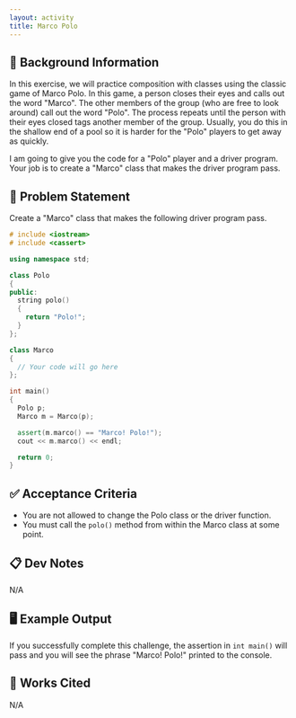 ```yaml
---
layout: activity
title: Marco Polo
---
```


## 🔖 Background Information

In this exercise, we will practice composition with classes using the classic game of Marco Polo. In this game, a person closes their eyes and calls out the word "Marco". The other members of the group (who are free to look around) call out the word "Polo". The process repeats until the person with their eyes closed tags another member of the group. Usually, you do this in the shallow end of a pool so it is harder for the "Polo" players to get away as quickly.

I am going to give you the code for a "Polo" player and a driver program. Your job is to create a "Marco" class that makes the driver program pass.

## 🎯 Problem Statement

Create a "Marco" class that makes the following driver program pass.

```cpp
# include <iostream>
# include <cassert>

using namespace std;

class Polo
{
public:
  string polo()
  {
    return "Polo!";
  }
};

class Marco
{
  // Your code will go here
};

int main()
{
  Polo p;
  Marco m = Marco(p);

  assert(m.marco() == "Marco! Polo!");
  cout << m.marco() << endl;

  return 0;
}
```

## ✅ Acceptance Criteria

* You are not allowed to change the Polo class or the driver function.
* You must call the `polo()` method from within the Marco class at some point.

## 📋 Dev Notes

N/A

## 🖥️ Example Output

If you successfully complete this challenge, the assertion in `int main()` will pass and you will see the phrase "Marco! Polo!" printed to the console.

## 📘 Works Cited

N/A
